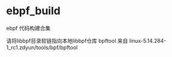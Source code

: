 # ebpf_build

ebpf 代码构建合集

请将libbpf目录软链指向本地libbpf仓库
bpftool 来自 linux-5.14.284-1_rc1.zdyun/tools/bpf/bpftool
